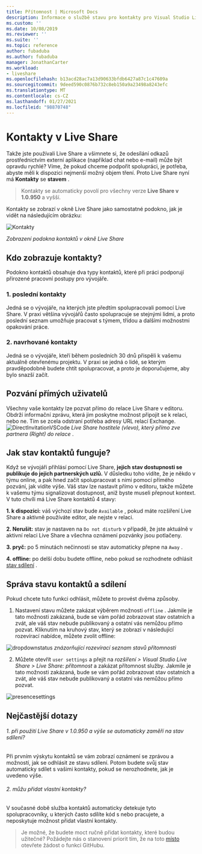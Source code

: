 ```yaml
---
title: Přítomnost | Microsoft Docs
description: Informace o službě stavu pro kontakty pro Visual Studio Live Share.
ms.custom: ''
ms.date: 10/08/2019
ms.reviewer: ''
ms.suite: ''
ms.topic: reference
author: fubaduba
ms.author: fubaduba
manager: JonathanCarter
ms.workload:
- liveshare
ms.openlocfilehash: b13acd28ac7a13d90633bfdb6427a87c1c47609a
ms.sourcegitcommit: 9deed590c0876b732c8eb150a9a23498a8243efc
ms.translationtype: MT
ms.contentlocale: cs-CZ
ms.lasthandoff: 01/27/2021
ms.locfileid: "98870748"
---
```

<!--
Copyright © Microsoft Corporation
All rights reserved.
Creative Commons Attribution 4.0 License (International): https://creativecommons.org/licenses/by/4.0/legalcode
-->

# <a name="contacts-in-live-share"></a>Kontakty v Live Share 

Takže jste používali Live Share a všimnete si, že odesílání odkazů prostřednictvím externí aplikace (například chat nebo e-mail) může být opravdu rychlé? Víme, že pokud chceme podpořit spolupráci, je potřeba, abyste měli k dispozici nejmenší možný objem tření. Proto Live Share nyní má **Kontakty** se **stavem** .

>Kontakty se automaticky povolí pro všechny verze **Live Share v 1.0.950** a vyšší.

Kontakty se zobrazí v okně Live Share jako samostatné podokno, jak je vidět na následujícím obrázku: 

![Kontakty](../media/vscode-contacts-intro.png)

<em> Zobrazení podokna kontaktů v okně Live Share</em>
## <a name="who-shows-up-in-my-contacts"></a>Kdo zobrazuje kontakty?

Podokno kontaktů obsahuje dva typy kontaktů, které při práci podporují přirozené pracovní postupy pro vývojáře.
### <a name="1-recent-contacts"></a>1. poslední kontakty  
 Jedná se o vývojáře, na kterých jste předtím spolupracovali pomocí Live Share. V praxi většina vývojářů často spolupracuje se stejnými lidmi, a proto poslední seznam umožňuje pracovat s týmem, třídou a dalšími možnostmi opakování práce.
### <a name="2-suggested-contacts"></a>2. navrhované kontakty
Jedná se o vývojáře, kteří během posledních 30 dnů přispěli k vašemu aktuálně otevřenému projektu. V praxi se jedná o lidé, se kterým pravděpodobně budete chtít spolupracovat, a proto je doporučujeme, aby bylo snazší začít.

## <a name="direct-user-invitations"></a>Pozvání přímých uživatelů 
Všechny vaše kontakty lze pozvat přímo do relace Live Share v editoru. Obdrží informační zprávu, která jim poskytne možnost připojit se k relaci, nebo ne. Tím se zcela odstraní potřeba adresy URL relací Exchange.
![DirectInvitationVSCode ](https://user-images.githubusercontent.com/51928518/66443914-e59c5d00-e9f5-11e9-957a-b1a92949d660.gif)
 <em>Live Share hostitele (vlevo), který přímo zve partnera (Right) do relace</em> .

## <a name="how-does-status-for-contacts-work"></a>Jak stav kontaktů funguje?
Když se vývojáři přihlásí pomocí Live Share, **jejich stav dostupnosti se publikuje do jejich partnerských uzlů.** V důsledku toho vidíte, že je někdo v týmu online, a pak hned začít spolupracovat s nimi pomocí přímého pozvání, jak vidíte výše.
Váš stav lze nastavit přímo v editoru, takže můžete k vašemu týmu signalizovat dostupnost, aniž byste museli přepnout kontext. V tuto chvíli má Live Share kontaktů 4 stavy:

**1. k dispozici:** váš výchozí stav bude `Available` , pokud máte rozšíření Live Share a aktivně používáte editor, ale nejste v relaci.

**2. Nerušit:** stav je nastaven na `Do not disturb` v případě, že jste aktuálně v aktivní relaci Live Share a všechna oznámení pozvánky jsou potlačeny.

**3. pryč:** po 5 minutách nečinnosti se stav automaticky přepne na `Away` .

**4. offline:** po delší dobu budete offline, nebo pokud se rozhodnete odhlásit [stav sdílení](##ManagingPresence) .


## <a name="managing-contacts-and-sharing-status"></a>Správa stavu<a name="ManagingPresence"> </a> kontaktů a sdílení

Pokud chcete tuto funkci odhlásit, můžete to provést dvěma způsoby.
1. Nastavení stavu můžete zakázat výběrem možnosti `offline` . Jakmile je tato možnosti zakázaná, bude se vám pořád zobrazovat stav ostatních a zvát, ale váš stav nebude publikovaný a ostatní vás nemůžou přímo pozvat.
Kliknutím na kruhový stav, který se zobrazí v následující rozevírací nabídce, můžete zvolit offline:

![dropdownstatus ](../media/vscode-presence-opt-out.png)
 <em> znázorňující rozevírací seznam stavů přítomnosti</em>

2. Můžete otevřít `user settings` a přejít na *rozšíření > Visual Studio Live Share > Live Share: přítomnost* a zakázat přítomnost služby. Jakmile je tato možnosti zakázaná, bude se vám pořád zobrazovat stav ostatních a zvát, ale váš stav nebude publikovaný a ostatní vás nemůžou přímo pozvat.

![presencesettings](../media/vscode-presence-setting.png)

## <a name="faqs"></a>Nejčastější dotazy 

###### <a name="1-will-i-be-automatically-opting-into-sharing-status-when-i-use-live-share-v10950-and-above"></a>1. při použití Live Share v 1.0.950 a výše se automaticky zaměří na stav sdílení?

Při prvním výskytu kontaktů se vám zobrazí oznámení se zprávou a možností, jak se odhlásit ze stavu sdílení. Potom budete svůj stav automaticky sdílet s vašimi kontakty, pokud se nerozhodnete, jak je uvedeno výše.

###### <a name="2-can-i-add-my-own-contacts"></a>2. můžu přidat vlastní kontakty?

V současné době služba kontaktů automaticky detekuje tyto spolupracovníky, u kterých často sdílíte kód s nebo pracujete, a neposkytuje možnost přidat vlastní kontakty. 


>Je možné, že budete moct ručně přidat kontakty, které budou užitečné? Požádejte nás o stanovení priorit tím, že na toto [místo](https://github.com/MicrosoftDocs/live-share/issues/new?template=feature_request.md) otevřete žádost o funkci GitHubu.
 

 
